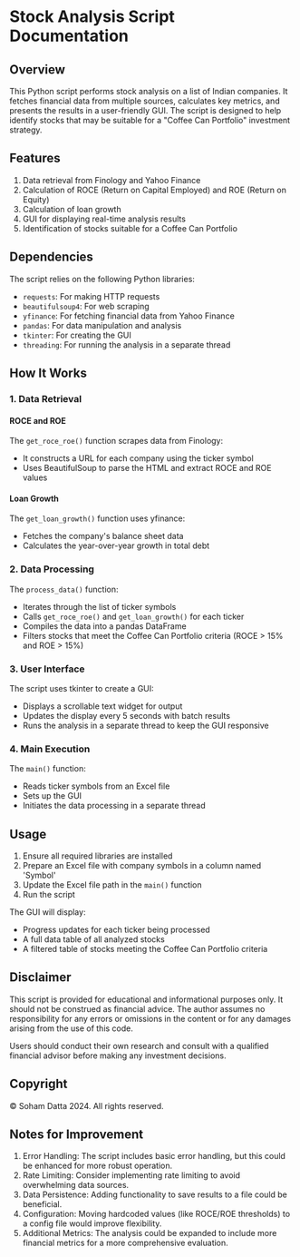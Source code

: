 # Stock Analysis Script Documentation

## Overview

This Python script performs stock analysis on a list of Indian companies. It fetches financial data from multiple sources, calculates key metrics, and presents the results in a user-friendly GUI. The script is designed to help identify stocks that may be suitable for a "Coffee Can Portfolio" investment strategy.

## Features

1. Data retrieval from Finology and Yahoo Finance
2. Calculation of ROCE (Return on Capital Employed) and ROE (Return on Equity)
3. Calculation of loan growth
4. GUI for displaying real-time analysis results
5. Identification of stocks suitable for a Coffee Can Portfolio

## Dependencies

The script relies on the following Python libraries:

- `requests`: For making HTTP requests
- `beautifulsoup4`: For web scraping
- `yfinance`: For fetching financial data from Yahoo Finance
- `pandas`: For data manipulation and analysis
- `tkinter`: For creating the GUI
- `threading`: For running the analysis in a separate thread

## How It Works

### 1. Data Retrieval

#### ROCE and ROE
The `get_roce_roe()` function scrapes data from Finology:
- It constructs a URL for each company using the ticker symbol
- Uses BeautifulSoup to parse the HTML and extract ROCE and ROE values

#### Loan Growth
The `get_loan_growth()` function uses yfinance:
- Fetches the company's balance sheet data
- Calculates the year-over-year growth in total debt

### 2. Data Processing

The `process_data()` function:
- Iterates through the list of ticker symbols
- Calls `get_roce_roe()` and `get_loan_growth()` for each ticker
- Compiles the data into a pandas DataFrame
- Filters stocks that meet the Coffee Can Portfolio criteria (ROCE > 15% and ROE > 15%)

### 3. User Interface

The script uses tkinter to create a GUI:
- Displays a scrollable text widget for output
- Updates the display every 5 seconds with batch results
- Runs the analysis in a separate thread to keep the GUI responsive

### 4. Main Execution

The `main()` function:
- Reads ticker symbols from an Excel file
- Sets up the GUI
- Initiates the data processing in a separate thread

## Usage

1. Ensure all required libraries are installed
2. Prepare an Excel file with company symbols in a column named 'Symbol'
3. Update the Excel file path in the `main()` function
4. Run the script

The GUI will display:
- Progress updates for each ticker being processed
- A full data table of all analyzed stocks
- A filtered table of stocks meeting the Coffee Can Portfolio criteria

## Disclaimer

This script is provided for educational and informational purposes only. It should not be construed as financial advice. The author assumes no responsibility for any errors or omissions in the content or for any damages arising from the use of this code.

Users should conduct their own research and consult with a qualified financial advisor before making any investment decisions.

## Copyright

© Soham Datta 2024. All rights reserved.

## Notes for Improvement

1. Error Handling: The script includes basic error handling, but this could be enhanced for more robust operation.
2. Rate Limiting: Consider implementing rate limiting to avoid overwhelming data sources.
3. Data Persistence: Adding functionality to save results to a file could be beneficial.
4. Configuration: Moving hardcoded values (like ROCE/ROE thresholds) to a config file would improve flexibility.
5. Additional Metrics: The analysis could be expanded to include more financial metrics for a more comprehensive evaluation.
